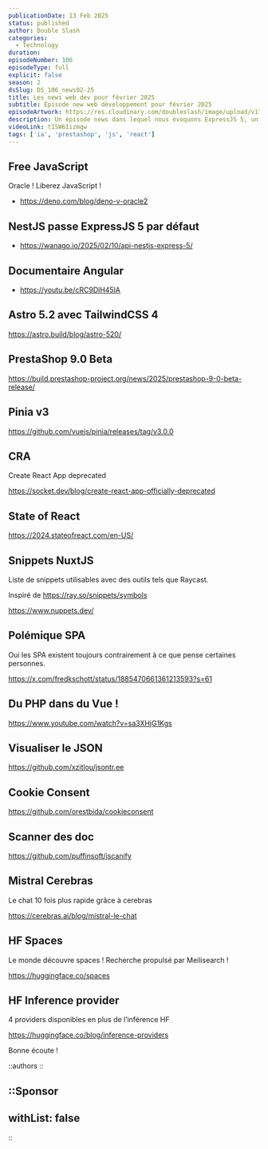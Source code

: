 ```yaml
---
publicationDate: 13 Feb 2025
status: published
author: Double Slash
categories:
  - Technology
duration:
episodeNumber: 106
episodeType: full
explicit: false
season: 2
dsSlug: DS_106_news02-25
title: Les news web dev pour février 2025
subtitle: Épisode new web développement pour février 2025
episodeArtwork: https://res.cloudinary.com/doubleslash/image/upload/v1739444914/episode/ART_106_b7gdmc.png
description: Un épisode news dans lequel nous évoquons ExpressJS 5, un documentaire sur Angular, de nouvelles versions d'Astro, PrestaShop et Pinia. Également le states of React en 2024, du PHP dans des fichiers VueJS ! Quelques outils et évidemment nous parlons de quelques nouvelles IA..
videoLink: tISW6Iizmgw
tags: ['ia', 'prestashop', 'js', 'react']
---
```


## Free JavaScript

Oracle ! Liberez JavaScript !

- https://deno.com/blog/deno-v-oracle2

## NestJS passe ExpressJS 5 par défaut

- https://wanago.io/2025/02/10/api-nestjs-express-5/

## Documentaire Angular

- https://youtu.be/cRC9DlH45lA

## Astro 5.2 avec TailwindCSS 4

https://astro.build/blog/astro-520/

## PrestaShop 9.0 Beta

https://build.prestashop-project.org/news/2025/prestashop-9-0-beta-release/

## Pinia v3

https://github.com/vuejs/pinia/releases/tag/v3.0.0

## CRA

Create React App deprecated

https://socket.dev/blog/create-react-app-officially-deprecated

## State of React

https://2024.stateofreact.com/en-US/

## Snippets NuxtJS

Liste de snippets utilisables avec des outils tels que Raycast.

Inspiré de https://ray.so/snippets/symbols

https://www.nuppets.dev/

## Polémique SPA

Oui les SPA existent toujours contrairement à ce que pense certaines personnes.

https://x.com/fredkschott/status/1885470661361213593?s=61

## Du PHP dans du Vue !

https://www.youtube.com/watch?v=sa3XHjG1Kgs

## Visualiser le JSON

https://github.com/xzitlou/jsontr.ee

## Cookie Consent

https://github.com/orestbida/cookieconsent

## Scanner des doc

https://github.com/puffinsoft/jscanify

## Mistral Cerebras

Le chat 10 fois plus rapide grâce à cerebras

https://cerebras.ai/blog/mistral-le-chat

## HF Spaces

Le monde découvre spaces ! Recherche propulsé par Meilisearch !

https://huggingface.co/spaces

## HF Inference provider

4 providers disponibles en plus de l’inférence HF

https://huggingface.co/blog/inference-providers

Bonne écoute !

::authors
::

::Sponsor
---
withList: false
---
::
